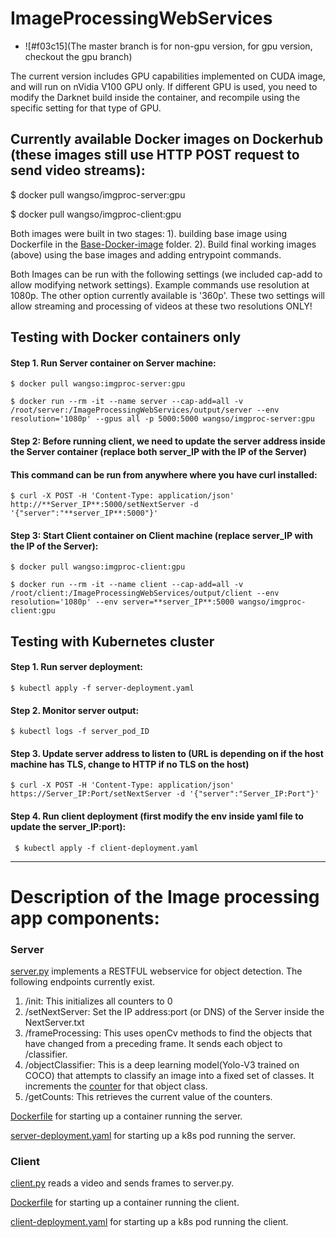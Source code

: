 # ImageProcessingWebServices
- ![#f03c15](The master branch is for non-gpu version, for gpu version, checkout the gpu branch)


The current version includes GPU capabilities implemented on CUDA image, and will run on nVidia V100 GPU only. If different GPU is used, you need to modify the Darknet build inside the container, and recompile using the specific setting for that type of GPU. 

## Currently available Docker images on Dockerhub (these images still use HTTP POST request to send video streams):

$ docker pull wangso/imgproc-server:gpu

$ docker pull wangso/imgproc-client:gpu

Both images were built in two stages: 1). building base image using Dockerfile in the [Base-Docker-image](https://github.com/wangso/ImageProcessingWebServices/blob/master/Base-Docker-image/) folder. 2). Build final working images (above) using the base images and adding entrypoint commands. 

Both Images can be run with the following settings (we included cap-add to allow modifying network settings). Example commands use resolution at 1080p. The other option currently available is '360p'. These two settings will allow streaming and processing of videos at these two resolutions ONLY!

## Testing with Docker containers only

#### Step 1. Run Server container on Server machine: 

    $ docker pull wangso:imgproc-server:gpu 
    
    $ docker run --rm -it --name server --cap-add=all -v /root/server:/ImageProcessingWebServices/output/server --env resolution='1080p' --gpus all -p 5000:5000 wangso/imgproc-server:gpu
    
#### Step 2: Before running client, we need to update the server address inside the Server container (replace both server_IP with the IP of the Server) 
#### This command can be run from anywhere where you have curl installed:
    
    $ curl -X POST -H 'Content-Type: application/json' http://**Server_IP**:5000/setNextServer -d '{"server":"**server_IP**:5000"}'
    
#### Step 3: Start Client container on Client machine (replace server_IP with the IP of the Server):
    
    $ docker pull wangso:imgproc-client:gpu 
    
    $ docker run --rm -it --name client --cap-add=all -v /root/client:/ImageProcessingWebServices/output/client --env resolution='1080p' --env server=**server_IP**:5000 wangso/imgproc-client:gpu

    
## Testing with Kubernetes cluster

#### Step 1. Run server deployment:

    $ kubectl apply -f server-deployment.yaml
    
#### Step 2. Monitor server output:

    $ kubectl logs -f server_pod_ID

#### Step 3. Update server address to listen to (URL is depending on if the host machine has TLS, change to HTTP if no TLS on the host)

    $ curl -X POST -H 'Content-Type: application/json' https://Server_IP:Port/setNextServer -d '{"server":"Server_IP:Port"}'
    
#### Step 4. Run client deployment (first modify the env inside yaml file to update the server_IP:port): 

     $ kubectl apply -f client-deployment.yaml
     
     
     
------------------------------------------------------------------------
# Description of the Image processing app components: 

### Server 
[server.py](https://github.com/wangso/ImageProcessingWebServices/blob/master/Server/server.py) implements a RESTFUL webservice for object detection.
The following endpoints currently exist.
1. /init: This initializes all counters to 0
2. /setNextServer: Set the IP address:port (or DNS) of the Server inside the NextServer.txt 
3. /frameProcessing: This uses openCv methods to find the objects that have changed from a preceding frame. It sends each object to /classifier.
4. /objectClassifier: This is a deep learning model(Yolo-V3 trained on COCO) that attempts to classify an image into a fixed set of classes. It increments the [counter](https://github.com/wangso/ImageProcessingWebServices/blob/master/output/server/output.txt) for that object class.
5. /getCounts: This retrieves the current value of the counters.

[Dockerfile](https://github.com/wangso/ImageProcessingWebServices/blob/master/Server/Dockerfile) for starting up a container running the server.

[server-deployment.yaml](https://github.com/wangso/ImageProcessingWebServices/blob/master/Kubenetes-manifest/server-deployment.yaml) for starting up a k8s pod running the server.

### Client 
[client.py](https://github.com/wangso/ImageProcessingWebServices/blob/master/Client/client.py) reads a video and sends frames to server.py.

[Dockerfile](https://github.com/wangso/ImageProcessingWebServices/blob/master/Client/Dockerfile) for starting up a container running the client.

[client-deployment.yaml](https://github.com/wangso/ImageProcessingWebServices/blob/master/Kubenetes-manifest/client-deployment.yaml) for starting up a k8s pod running the client.


